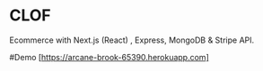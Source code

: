 # CLOF
Ecommerce with Next.js (React) , Express, MongoDB &amp; Stripe API.


#Demo
[https://arcane-brook-65390.herokuapp.com]